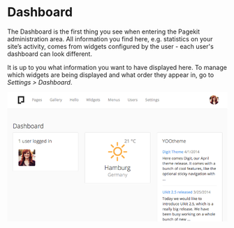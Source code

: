 # Dashboard

The Dashboard is the first thing you see when entering the Pagekit administration area. All information you find here, e.g. statistics on your site’s activity, comes from widgets configured by the user - each user's dashboard can look different.

It is up to you what information you want to have displayed here. To manage which widgets are being displayed and what order they appear in, go to *Settings > Dashboard*.

![Dashboard](/images/dashboard.png)
